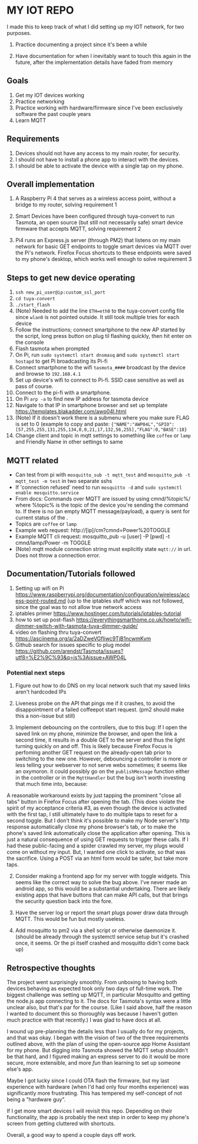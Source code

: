 # MY IOT REPO

I made this to keep track of what I did setting up my IOT network, for two purposes.

1. Practice documenting a project since it's been a while

2. Have documentation for when I inevitably want to touch this again in the future, after the implementation details have faded from memory

## Goals

1. Get my IOT devices working
2. Practice networking
3. Practice working with hardware/firmware since I've been exclusively software the past couple years
4. Learn MQTT

## Requirements

1. Devices should not have any access to my main router, for security.
2. I should not have to install a phone app to interact with the devices.
3. I should be able to activate the device with a single tap on my phone.

## Overall implementation

1. A Raspberry Pi 4 that serves as a wireless access point, without a bridge to my router, solving requirement 1

3. Smart Devices have been configured through tuya-convert to run Tasmota, an open source (but still not necessarily safe) smart device firmware that accepts MQTT, solving requirement 2

2. Pi4 runs an Express.js server (through PM2) that listens on my main network for basic GET endpoints to toggle smart devices via MQTT over the Pi's network. Firefox Focus shortcuts to these endpoints were saved to my phone's desktop, which works well enough to solve requirement 3 

## Steps to get new device operating

1. `ssh new_pi_user@ip:custom_ssl_port`
2. `cd tuya-convert`
3. `./start_flash`
3. (Note) Needed to add the line `ETH=eth0` to the tuya-convert config file since `wlan0` is not pointed outside. It still took multiple tries for each device
4. Follow the instructions; connect smartphone to the new AP started by the script, long press button on plug til flashing quickly, then hit enter on the console
5. Flash tasmota when prompted
7. On Pi, run `sudo systemctl start dnsmasq` and `sudo systemctl start hostapd` to get Pi broadcasting its Pi-fi
6. Connect smartphone to the wifi `tasmota_####` broadcast by the device and browse to `192.168.4.1`
7. Set up device's wifi to connect to Pi-fi. SSID case sensitive as well as pass of course.
8. Connect to the pi-fi with a smartphone.
9. On Pi `arp -a` to find new IP address for tasmota device
10. Navigate to that IP in smartphone browser and set up template https://templates.blakadder.com/awp04l.html
11. (Note) If it doesn't work there is a submenu where you make sure FLAG is set to 0 (example to copy and paste: `{"NAME":"AWP04L","GPIO":[57,255,255,131,255,134,0,0,21,17,132,56,255],"FLAG":0,"BASE":18}`
12. Change client and topic in mqtt settings to something like `coffee` or `lamp` and Friendly Name in other settings to same

## MQTT related
* Can test from pi with `mosquitto_sub -t mqtt_test` and `mosquitto_pub -t mqtt_test -m test` in two separate sshs
* If 'connection refused' need to run `mosquitto -d` and `sudo systemctl enable mosquitto.service`
* From docs: Commands over MQTT are issued by using cmnd/%topic%/<command> <parameter> where %topic% is the topic of the device you're sending the command to. If there is no <parameter> (an empty MQTT message/payload), a query is sent for current status of the <command>.
* Topics are `coffee` or `lamp`
* Example web request: http://[ip]/cm?cmnd=Power%20TOGGLE
* Example MQTT cli request: mosquitto_pub -u [user] -P [pwd] -t cmnd/lamp/Power -m TOGGLE
* (Note) mqtt module connection string must explicitly state `mqtt://` in url. Does not throw a connection error.

## Documentation/Tutorials followed

1. Setting up wifi on Pi https://www.raspberrypi.org/documentation/configuration/wireless/access-point-routed.md (up to the iptables stuff which was not followed, since the goal was to not allow true network access
2. iptables primer https://www.hostinger.com/tutorials/iptables-tutorial
3. how to set up post-flash https://everythingsmarthome.co.uk/howto/wifi-dimmer-switch-with-tasmota-tuya-dimmer-guide/
4. video on flashing thru tuya-convert https://asciinema.org/a/2aDZweVGfliwc9TjB1ncwmKvm
5. Github search for issues specific to plug model https://github.com/arendst/Tasmota/issues?utf8=%E2%9C%93&q=is%3Aissue+AWP04L

### Potential next steps

1. Figure out how to do DNS on my local network such that my saved links aren't hardcoded IPs

1. Liveness probe on the API that pings me if it crashes, to avoid the disappointment of a failed coffeepot start request. (pm2 should make this a non-issue but still)

1. Implement debouncing on the controllers, due to this bug: If I open the saved link on my phone, minimize the browser, and open the link a second time, it results in a double GET to the server and thus the light turning quickly on and off. This is likely because Firefox Focus is perfoming another GET request on the already-open tab prior to switching to the new one. However, debouncing a controller is more or less telling your webserver to not serve webs sometimes; it seems like an oxymoron. it could possibly go on the `publishMessage` function either in the controller or in the `MqttHandler` but the bug isn't worth investing that much time into, because: 

A reasonable workaround exists by just tapping the prominent "close all tabs" button in Firefox Focus after opening the tab. (This does violate the spirit of my acceptance criteria #3, as even though the device is activated with the first tap, I still ultimately have to do multiple taps to reset for a second toggle. But I don't think it's possible to make my Node server's http response automatically close my phone browser's tab, or to make the phone's saved link automatically close the application after opening. This is just a natural consequence of using GET requests to trigger these calls. If I had these public-facing and a spider crawled my server, my plugs would come on without my input. But, I wanted one click to activate, so that was the sacrifice. Using a POST via an html form would be safer, but take more taps. 

2. Consider making a frontend app for my server with toggle widgets. This seems like the correct way to solve the bug above. I've never made an android app, so this would be a substantial undertaking. There are likely existing apps that have buttons that can make API calls, but that brings the security question back into the fore.

3. Have the server log or report the smart plugs power draw data through MQTT. This would be fun but mostly useless.

4. Add mosquitto to pm2 via a shell script or otherwise daemonize it. (should be already through the systemctl service setup but it's crashed once, it seems. Or the pi itself crashed and mosquitto didn't come back up)

## Retrospective thoughts

The project went surprisingly smoothly. From unboxing to having both devices behaving as expected took only two days of full-time work. The biggest challenge was setting up MQTT, in particular Mosquitto and getting the node.js app connecting to it. The docs for Tasmota's syntax were a little unclear also, but that's par for the course. (Like I said above, half the reason I wanted to document this so thoroughly was because I haven't gotten much practice with that recently.) I was glad to have docs at all. 

I wound up pre-planning the details less than I usually do for my projects, and that was okay. I began with the vision of two of the three requirements outlined above, with the plan of using the open-source app Home Assistant for my phone. But digging into Tasmota showed the MQTT setup shouldn't be that hard, and I figured making an express server to do it would be more secure, more extensible, and more _fun_ than learning to set up someone else's app.  

Maybe I got lucky since I could OTA flash the firmware, but my last experience with hardware (when I'd had only four months experience) was significantly more frustrating. This has tempered my self-concept of not being a "hardware guy".

If I get more smart devices I will revisit this repo. Depending on their functionality, the app is probably the next step in order to keep my phone's screen from getting cluttered with shortcuts.

Overall, a good way to spend a couple days off work.
